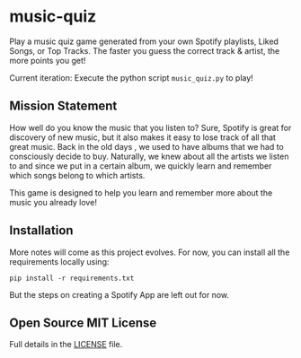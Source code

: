 # music-quiz

Play a music quiz game generated from your own Spotify playlists, Liked Songs, or Top Tracks.
  The faster you guess the correct track & artist, the more points you get!
 
Current iteration: Execute the python script `music_quiz.py` to play!


## Mission Statement

How well do you know the music that you listen to?  Sure, Spotify is great for discovery of new
 music, but it also makes it easy to lose track of all that great music.  Back in the old days
  , we used to have albums that we had to consciously decide to buy.  Naturally, we knew about all 
   the artists we listen to and since we put in a certain album, we quickly learn and remember which
    songs belong to which artists.  
    
This game is designed to help you learn and remember more about the music you already love!


## Installation

More notes will come as this project evolves.  For now, you can install all the requirements
 locally using:
```
pip install -r requirements.txt    
```

But the steps on creating a Spotify App are left out for now.


## Open Source MIT License

Full details in the [LICENSE](LICENSE) file.